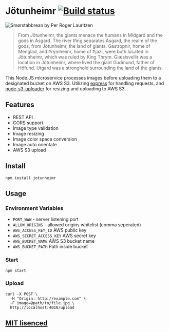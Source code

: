 Jötunheimr [![Build status](https://img.shields.io/wercker/ci/552f80a659f9ea486f002130.svg "Build status")](https://app.wercker.com/project/bykey/b8d659a121c19fa628f5e982b3daea04)
==========

![Smørstabbrean by Per Roger Lauritzen](https://raw.githubusercontent.com/Turistforeningen/Jotunheimr/master/images/jotunheimen.png)

> From Jötunheimr, the giants menace the humans in Midgard and the gods in
> Asgard. The river Ifing separates Asgard, the realm of the gods, from
> Jötunheimr, the land of giants. Gastropnir, home of Menglad, and Þrymheimr,
> home of Þjazi, were both located in Jötunheimr, which was ruled by King Thrym.
> Glæsisvellir was a location in Jötunheimr, where lived the giant Gudmund,
> father of Höfund. Utgard was a stronghold surrounding the land of the
> giants.

This Node.JS microservice processes images before uploading them to a designated
bucket on AWS S3. Utilizing [express](https://github.com/strongloop/express) for
handling requests, and
[node-s3-uploader](https://github.com/Turistforeningen/node-s3-uploader) for
resizing and uploading to AWS S3.

## Features

* REST API
* CORS support
* Image type validation
* Image resizing
* Image color space conversion
* Image auto orientate
* AWS S3 upload

## Install

```
npm install jotunheimr
```

## Usage

### Environment Variables

* `PORT_WWW` - server listening port
* `ALLOW_ORIGINS` - allowed origins whitelist (comma seperated)
* `AWS_ACCESS_KEY_ID` AWS public key
* `AWS_SECRET_ACCESS_KEY` AWS secret key
* `AWS_BUCKET_NAME` AWS S3 bucket name
* `AWS_BUCKET_PATH` Path inside bucket

### Start

```
npm start
```

### Upload

```
curl -X POST \
  -H "Origin: http://example.com" \
  -F image=@path/to/file.jpg \
  http://localhost:4010/upload
```

## [MIT lisenced](https://github.com/Turistforeningen/Jotunheimr/blob/master/LICENSE)
